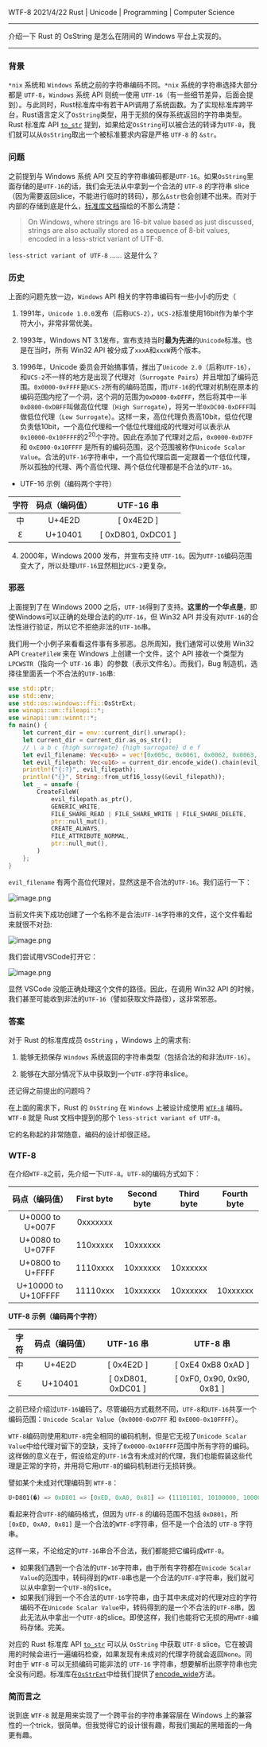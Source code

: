 WTF-8
2021/4/22
Rust | Unicode | Programming | Computer Science

---

介绍一下 Rust 的 OsString 是怎么在阴间的 Windows 平台上实现的。

---

### 背景

`*nix` 系统和 `Windows` 系统之前的字符串编码不同。`*nix` 系统的字符串选择大部分都是 `UTF-8`，`Windows` 系统 API 则统一使用 `UTF-16`（有一些细节差异，后面会提到）。与此同时，Rust标准库中有若干API调用了系统函数。为了实现标准库跨平台，Rust语言定义了`OsString`类型，用于无损的保存系统返回的字符串类型。Rust 标准库 API [`to_str`](https://doc.rust-lang.org/std/ffi/struct.OsStr.html#method.to_str) 提到，如果给定`OsString`可以被合法的转译为`UTF-8`，我们就可以从`OsString`取出一个被标准要求内容是严格 `UTF-8` 的 `&str`。

### 问题

之前提到与 Windows 系统 API 交互的字符串编码都是`UTF-16`。如果`OsString`里面存储的是`UTF-16`的话，我们会无法从中拿到一个合法的 `UTF-8` 的字符串 slice（因为需要返回slice，不能进行临时的转码），那么`&str`也会创建不出来。而对于内部的存储到底是什么，[标准库文档](https://doc.rust-lang.org/std/ffi/struct.OsString.html)描绘的不那么清楚：

> On Windows, where strings are 16-bit value based as just discussed, strings are also actually stored as a sequence of 8-bit values, encoded in a less-strict variant of UTF-8.

`less-strict variant of UTF-8` ...... 这是什么？

### 历史

上面的问题先放一边，`Windows` API 相关的字符串编码有一些小小的历史（

1. 1991年，`Unicode 1.0.0`发布（后称`UCS-2`），`UCS-2`标准使用16bit作为单个字符大小，非常非常优美。

2. 1993年，Windows NT 3.1发布，宣布支持当时**最为先进**的`Unicode`标准。也是在当时，所有 Win32 API 被分成了`xxxA`和`xxxW`两个版本。

3. 1996年，Unicode 委员会开始搞事情，推出了`Unicode 2.0`（后称`UTF-16`），和`UCS-2`不一样的地方是出现了代理对（`Surrogate Pairs`）并且增加了编码范围。`0x0000-0xFFFF`是`UCS-2`所有的编码范围，而`UTF-16`的代理对机制在原本的编码范围内挖了一个洞，这个洞的范围为`0xD800-0xDFFF`，然后将其中一半`0xD800-0xDBFF`叫做高位代理（`High Surrogate`），将另一半`0xDC00-0xDFFF`叫做低位代理（`Low Surrogate`）。这样一来，高位代理负责高10bit，低位代理负责低10bit，一个高位代理和一个低位代理组成的代理对可以表示从`0x10000-0x10FFFF`的$2^{20}$个字符。因此在添加了代理对之后，`0x0000-0xD7FF` 和 `0xE000-0x10FFFF` 是所有的编码范围，这个范围被称作`Unicode Scalar Value`。合法的`UTF-16`字符串中，一个高位代理后面一定跟着一个低位代理，所以孤独的代理、两个高位代理、两个低位代理都是不合法的`UTF-16`。

- UTF-16 示例（编码两个字符）

| 字符 | 码点（编码值） | UTF-16 串 |
| :--: | :--: | :--: |
| 中 | U+4E2D | [ 0x4E2D ] |
| 𐐁 | U+10401 | [ 0xD801, 0xDC01 ] |

4. 2000年，Windows 2000 发布，并宣布支持 `UTF-16`。因为`UTF-16`编码范围变大了，所以处理`UTF-16`显然相比`UCS-2`更复杂。

### 邪恶

上面提到了在 Windows 2000 之后，`UTF-16`得到了支持。**这里的一个华点是**，即使Windows可以正确的处理合法的的`UTF-16`，但 Win32 API 并没有对`UTF-16`的合法性进行验证，所以它不拒绝非法的`UTF-16`串。

我们用一个小例子来看看这件事有多邪恶。总所周知，我们通常可以使用 Win32 API `CreateFileW` 来在 Windows 上创建一个文件，这个 API 接收一个类型为 `LPCWSTR`（指向一个 `UTF-16` 串）的参数（表示文件名）。而我们，Bug 制造机，选择往里面丢一个不合法的`UTF-16`串:

```rust
use std::ptr;
use std::env;
use std::os::windows::ffi::OsStrExt;
use winapi::um::fileapi::*;
use winapi::um::winnt::*;
fn main() {
    let current_dir = env::current_dir().unwrap();
    let current_dir = current_dir.as_os_str();
    // \ a b c {high surrogate} {high surrogate} d e f
    let evil_filename: Vec<u16> = vec![0x005c, 0x0061, 0x0062, 0x0063, 0xD801, 0xD901, 0x0064, 0x0065, 0x0066];
    let evil_filepath: Vec<u16> = current_dir.encode_wide().chain(evil_filename.into_iter()).chain(Some(0x0000)).collect();
    println!("{:?}", evil_filepath);
    println!("{}", String::from_utf16_lossy(&evil_filepath));
    let _ = unsafe {
        CreateFileW(
            evil_filepath.as_ptr(),
            GENERIC_WRITE,
            FILE_SHARE_READ | FILE_SHARE_WRITE | FILE_SHARE_DELETE,
            ptr::null_mut(),
            CREATE_ALWAYS,
            FILE_ATTRIBUTE_NORMAL,
            ptr::null_mut(),
        )
    };
}
```

`evil_filename` 有两个高位代理对，显然这是不合法的`UTF-16`。我们运行一下：

![image.png](assets/WTF-8-0.png)

当前文件夹下成功创建了一个名称不是合法`UTF-16`字符串的文件，这个文件看起来就很不对劲:

![image.png](assets/WTF-8-1.png)

我们尝试用VSCode打开它：

![image.png](assets/WTF-8-2.png)

显然 VSCode 没能正确处理这个文件的路径。因此，在调用 Win32 API 的时候，我们甚至可能收到非法的`UTF-16`（譬如获取文件路径），这非常邪恶。

### 答案

对于 Rust 的标准库成员 `OsString` ，Windows 上的需求有:

1. 能够无损保存 `Windows` 系统返回的字符串类型（包括合法的和非法`UTF-16`）。

2. 能够在大部分情况下从中获取到一个`UTF-8`字符串slice。

还记得之前提出的问题吗？

在上面的需求下，Rust 的 `OsString` 在 `Windows` 上被设计成使用 [`WTF-8`](https://simonsapin.github.io/wtf-8/) 编码。`WTF-8` 就是 Rust 文档中提到的那个 `less-strict variant of UTF-8`。

它的名称起的非常随意，编码的设计却很正经。

### WTF-8

在介绍`WTF-8`之前，先介绍一下`UTF-8`。`UTF-8`的编码方式如下：

| 码点（编码值） | First byte | Second byte | Third byte | Fourth byte |
| :--: | :--: | :--: | :--: | :--: |
| U+0000 to U+007F | 0xxxxxxx | | |
| U+0080 to U+07FF | 110xxxxx | 10xxxxxx | | 
| U+0800 to U+FFFF | 1110xxxx | 10xxxxxx | 10xxxxxx | 
| U+10000 to U+10FFFF | 11110xxx | 10xxxxxx | 10xxxxxx | 10xxxxxx |

**UTF-8 示例（编码两个字符）**

| 字符 | 码点（编码值） | UTF-16 串 | UTF-8 串 |
| :--: | :--: | :--: | :--: |
| 中 | U+4E2D | [ 0x4E2D ] | [ 0xE4 0xB8 0xAD ] |
| 𐐁 | U+10401 | [ 0xD801, 0xDC01 ] | [ 0xF0, 0x90, 0x90, 0x81 ] |

之前已经介绍过`UTF-16`编码了。尽管编码方式截然不同，`UTF-8`和`UTF-16`共享一个编码范围：`Unicode Scalar Value`（`0x0000-0xD7FF` 和 `0xE000-0x10FFFF`）。

`WTF-8`编码则使用和`UTF-8`完全相同的编码机制，但是它无视了`Unicode Scalar Value`中给代理对留下的空缺，支持了`0x0000-0x10FFFF`范围中所有字符的编码。这样做的意义在于，假设给定的`UTF-16`含有未成对的代理，我们也能假装这些代理是正常的字符，并用将它用`UTF-8`的编码机制进行无损转换。

譬如某个未成对代理编码到 `WTF-8`：

```rust
U+D801(�) => 0xD801 => [0xED, 0xA0, 0x81] => (11101101, 10100000, 10000001)
```

看起来符合`UTF-8`的编码格式，但因为 `UTF-8` 的编码范围不包括 `0xD801`，所 `[0xED, 0xA0, 0x81]` 是一个合法的`WTF-8`字符串，但不是一个合法的 `UTF-8` 字符串。

这样一来，不论给定的`UTF-16`串合不合法，我们都能把它编码成`WTF-8`。

- 如果我们遇到一个合法的`UTF-16`字符串，由于所有字符都在`Unicode Scalar Value`的范围中，转码得到的`WTF-8`串也是一个合法的`UTF-8`字符串，我们就可以从中拿到一个`UTF-8`的slice。
- 如果我们得到一个不合法的`UTF-16`字符串，由于其中未成对的代理对应的字符编码不在`Unicode Scalar Value`中，转码得到的是一个不合法的`UTF-8`串，因此无法从中拿出一个`UTF-8`的slice。即使这样，我们也能将它无损的用`WTF-8`编码存储。完美。

对应的 Rust 标准库 API [`to_str`](https://doc.rust-lang.org/std/ffi/struct.OsStr.html#method.to_str) 可以从 `OsString` 中获取 `UTF-8` slice。它在被调用的时候会进行一遍编码检查，如果发现有未成对的代理字符就会返回`None`。同时由于 `WTF-8` 可以无损编码可能非法的 `UTF-16` 字符串，想要解析出原字符串也完全没有问题。标准库在[`OsStrExt`](https://doc.rust-lang.org/std/os/windows/ffi/trait.OsStrExt.html)中给我们提供了[encode_wide](https://doc.rust-lang.org/std/os/windows/ffi/trait.OsStrExt.html#tymethod.encode_wide)方法。

### 简而言之

说到底 `WTF-8` 就是用来实现了一个跨平台的字符串兼容层在 Windows 上的兼容性的一个trick，很简单。但我觉得它的设计很有趣，帮我们揭起的黑暗面的一角更有趣。
